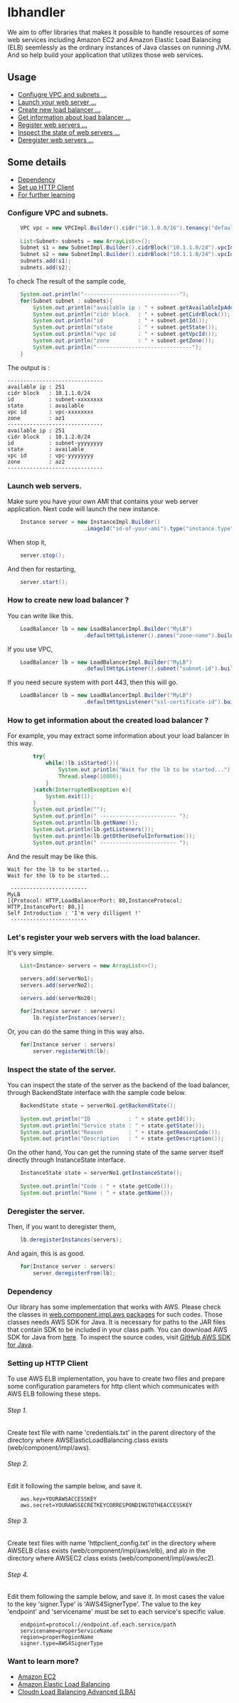lbhandler
=========

We aim to offer libraries that makes it possible to handle resources of some web services including Amazon EC2 and Amazon Elastic Load Balancing (ELB) seemlessly as the ordinary instances of Java classes on running JVM. And so help build your application that utilizes those web services.


## Usage

 * [Confiugre VPC and subnets ...](#launch-web-servers)
 * [Launch your web server ...](#launch-web-servers)
 * [Create new load balancer ...](#how-to-create-new-load-balancer-)
 * [Get information about load balancer ...](#how-to-get-information-about-the-created-load-balancer-)
 * [Register web servers ...](#lets-register-your-web-servers-with-the-load-balancer)
 * [Inspect the state of web servers ...](#inspect-the-state-of-the-server)
 * [Deregister web servers ...](#deregister-the-server)

## Some details

 * [Dependency](#dependency)
 * [Set up HTTP Client](#setting-up-http-client)
 * [For further learning](#want-to-learn-elb-or-lba-)

### Configure VPC and subnets.

```java
    VPC vpc = new VPCImpl.Builder().cidr("10.1.0.0/16").tenancy("default").create();
    
    List<Subnet> subnets = new ArrayList<>();
    Subnet s1 = new SubnetImpl.Builder().cidrBlock("10.1.1.0/24").vpcId(vpc.getId()).zone("az1").create();
    Subnet s2 = new SubnetImpl.Builder().cidrBlock("10.1.1.0/24").vpcId(vpc.getId()).zone("az2").create();
    subnets.add(s1);
    subnets.add(s2);
```

To check The result of the sample code,
```java
    System.out.println("------------------------------");
    for(Subnet subnet : subnets){
        System.out.println("available ip : " + subnet.getAvailableIpAddressCount());
        System.out.println("cidr block   : " + subnet.getCidrBlock());
        System.out.println("id           : " + subnet.getId());
        System.out.println("state        : " + subnet.getState());
        System.out.println("vpc id       : " + subnet.getVpcId());
        System.out.println("zone         : " + subnet.getZone());
        System.out.println("------------------------------");
    }
```

The output is :

    ------------------------------
    available ip : 251
    cidr block   : 10.1.1.0/24
    id           : subnet-xxxxxxxx
    state        : available
    vpc id       : vpc-xxxxxxxx
    zone         : az1
    ------------------------------
    available ip : 251
    cidr block   : 10.1.2.0/24
    id           : subnet-yyyyyyyy
    state        : available
    vpc id       : vpc-yyyyyyyy
    zone         : az2
    ------------------------------


### Launch web servers.

Make sure you have your own AMI that contains your web server application. Next code will launch the new instance.

```java
    Instance server = new InstanceImpl.Builder()
                        .imageId("id-of-your-ami").type("instance.type").create();
```

When stop it,
```java
    server.stop();
```

And then for restarting,
```java
    server.start();
```

### How to create new load balancer ?

You can write like this.

```java
    LoadBalancer lb = new LoadBalancerImpl.Builder("MyLB")
                        .defaultHttpListener().zones("zone-name").build();
```

If you use VPC,

```java
    LoadBalancer lb = new LoadBalancerImpl.Builder("MyLB")
                        .defaultHttpListener().subnet("subnet-id").build();
```

If you need secure system with port 443, then this will go.

```java
    LoadBalancer lb = new LoadBalancerImpl.Builder("MyLB")
                        .defaultHttpsListener("ssl-certificate-id").build();
```

### How to get information about the created load balancer ?

For example, you may extract some information about your load balancer in this way.

```java
        try{
            while(!lb.isStarted()){
                System.out.println("Wait for the lb to be started...");
                Thread.sleep(10000);
            }
        }catch(InterruptedException e){
            System.exit(1);
        }
        System.out.println("");
        System.out.println(" ------------------------ ");
        System.out.println(lb.getName());
        System.out.println(lb.getListeners());
        System.out.println(lb.getOtherUsefulInformation());
        System.out.println(" ------------------------ ");
```

And the result may be like this.

    Wait for the lb to be started...
    Wait for the lb to be started...
    
     ------------------------ 
    MyLB
    [{Protocol: HTTP,LoadBalancerPort: 80,InstanceProtocol: HTTP,InstancePort: 80,}]
    Self Introduction : 'I'm very dilligent !'
     ------------------------ 


### Let's register your web servers with the load balancer.

It's very simple.

```java
    List<Instance> servers = new ArrayList<>();

    servers.add(serverNo1);
    servers.add(serverNo2);
    . . . . . .
    servers.add(serverNo20);

    for(Instance server : servers)
        lb.registerInstances(server);
```

Or, you can do the same thing in this way also.

```java
    for(Instance server : servers)
        server.registerWith(lb);
```

### Inspect the state of the server.

You can inspect the state of the server as the backend of the load balancer, through BackendState interface with the sample code below.

```java
    BackendState state = serverNo1.getBackendState();
    
    System.out.println("ID            : " + state.getId());
    System.out.println("Service state : " + state.getState());
    System.out.println("Reason        : " + state.getReasonCode());
    System.out.println("Description   : " + state.getDescription());
```

On the other hand, You can get the running state of the same server itself directly through InstanceState interface.

```java
    InstanceState state = serverNo1.getInstanceState();
    
    System.out.println("Code : " + state.getCode());
    System.out.println("Name : " + state.getName());
```

### Deregister the server.

Then, if you want to deregister them,

```java
    lb.deregisterInstances(servers);
```

And again, this is as good.

```java
    for(Instance server : servers)
        server.deregisterFrom(lb);
```

### Dependency

Our library has some implementation that works with AWS. Please check the classes in [web.component.impl.aws packages](https://github.com/Hiroshi1978/lbhandler/tree/master/src/web/component/impl/aws) for such codes. Those classes needs AWS SDK for Java. It is necessary for paths to the JAR files that contain SDK to be included in your class path.
You can download AWS SDK for Java from [here](https://aws.amazon.com/jp/sdkforjava/).
To inspect the source codes, visit [GitHub AWS SDK for Java](https://github.com/aws/aws-sdk-java).

### Setting up HTTP Client

To use AWS ELB implementation, you have to create two files and prepare some configuration parameters for http client which communicates with AWS ELB following these steps.

###### Step 1. 
Create text file with name 'credentials.txt' in the parent directory of the directory where AWSElasticLoadBalancing.class exists (web/component/impl/aws).

###### Step 2. 
Edit it following the sample below, and save it.

```
    aws.key=YOURAWSACCESSKEY
    aws.secret=YOURAWSSECRETKEYCORRESPONDINGTOTHEACCESSKEY
```

###### Step 3. 
Create text files with name 'httpclient_config.txt' in the directory where AWSELB class exists (web/component/impl/aws/elb), and alo in the directory where AWSEC2 class exists (web/component/impl/aws/ec2).

###### Step 4. 
Edit them following the sample below, and save it. In most cases the value to the key 'signer.Type' is 'AWS4SignerType'. The value to the key 'endpoint' and 'servicename' must be set to each service's specific value. 

```
    endpoint=protocol://endpoint.of.each.service/path
    servicename=properServiceName
    region=properRegionName
    signer.type=AWS4SignerType
```


### Want to learn more?

 * [Amazon EC2](http://aws.amazon.com/jp/ec2/)
 * [Amazon Elastic Load Balancing](http://aws.amazon.com/jp/elasticloadbalancing/)
 * [Cloudn Load Balancing Advanced (LBA)](http://www.ntt.com/cloudn/data/lba.html)
